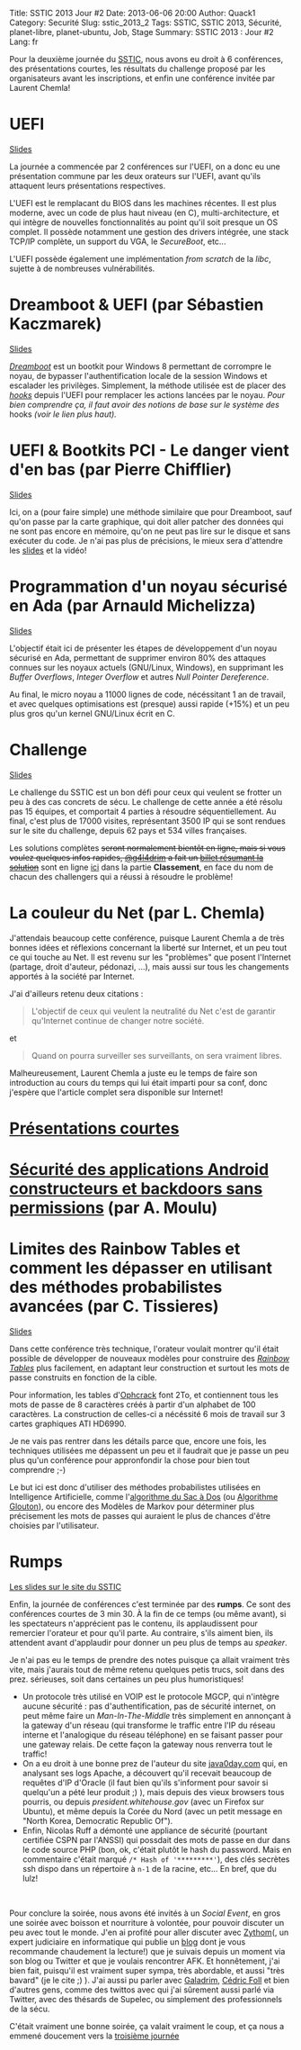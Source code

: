 Title: SSTIC 2013 Jour #2
Date: 2013-06-06 20:00
Author: Quack1
Category: Securité
Slug: sstic_2013_2
Tags: SSTIC, SSTIC 2013, Sécurité, planet-libre, planet-ubuntu, Job, Stage
Summary:  SSTIC 2013 : Jour #2
Lang: fr

Pour la deuxième journée du [SSTIC](/tag/sstic-2013.html), nous avons eu droit à 6 conférences, des présentations courtes, les résultats du challenge proposé par les organisateurs avant les inscriptions, et enfin une conférence invitée par Laurent Chemla!

# UEFI

[Slides](https://www.sstic.org/media/SSTIC2013/SSTIC-actes/dreamboot_et_uefi/SSTIC2013-Slides-dreamboot_et_uefi-kaczmarek.pdf)

La journée a commencée par 2 conférences sur l'UEFI, on a donc eu une présentation commune par les deux orateurs sur l'UEFI, avant qu'ils attaquent leurs présentations respectives.

L'UEFI est le remplacant du BIOS dans les machines récentes. Il est plus moderne, avec un code de plus haut niveau (en C), multi-architecture, et qui intègre de nouvelles fonctionnalités au point qu'il soit presque un OS complet. Il possède notamment une gestion des drivers intégrée, une stack TCP/IP complète, un support du VGA, le _SecureBoot_, etc...

L'UEFI possède également une implémentation _from scratch_ de la _libc_, sujette à de nombreuses vulnérabilités.

# Dreamboot & UEFI (par Sébastien Kaczmarek)

[Slides](https://www.sstic.org/media/SSTIC2013/SSTIC-actes/dreamboot_et_uefi/SSTIC2013-Slides-dreamboot_et_uefi-kaczmarek.pdf)

[_Dreamboot_](https://github.com/quarkslab/dreamboot) est un bootkit pour Windows 8 permettant de corrompre le noyau, de bypasser l'authentification locale de la session Windows et escalader les privilèges. Simplement, la méthode utilisée est de placer des [_hooks_](http://en.wikipedia.org/wiki/Hooking) depuis l'UEFI pour remplacer les actions lancées par le noyau. _Pour bien comprendre ça, il faut avoir des notions de base sur le système des_ hooks _(voir le lien plus haut)._

# UEFI & Bootkits PCI - Le danger vient d'en bas (par Pierre Chifflier)

[Slides](https://www.sstic.org/media/SSTIC2013/SSTIC-actes/uefi_et_bootkits_pci/SSTIC2013-Slides-uefi_et_bootkits_pci-chifflier.pdf)

Ici, on a (pour faire simple) une méthode similaire que pour Dreamboot, sauf qu'on passe par la carte graphique, qui doit aller patcher des données qui ne sont pas encore en mémoire, qu'on ne peut pas lire sur le disque et sans exécuter du code. Je n'ai pas plus de précisions, le mieux sera d'attendre les [slides](https://www.sstic.org/2013/actes/) et la vidéo! 

# Programmation d'un noyau sécurisé en Ada (par Arnauld Michelizza)

[Slides](https://www.sstic.org/media/SSTIC2013/SSTIC-actes/programmation_d_un_noyau_securise_en_ada/SSTIC2013-Slides-programmation_d_un_noyau_securise_en_ada-michelizza.pdf)

L'objectif était ici de présenter les étapes de développement d'un noyau sécurisé en Ada, permettant de supprimer environ 80% des attaques connues sur les noyaux actuels (GNU/Linux, Windows), en supprimant les _Buffer Overflows_, _Integer Overflow_ et autres _Null Pointer Dereference_. 

Au final, le micro noyau a 11000 lignes de code, nécéssitant 1 an de travail, et avec quelques optimisations est (presque) aussi rapide (+15%) et un peu plus gros qu'un kernel GNU/Linux écrit en C. 

# Challenge

[Slides](https://www.sstic.org/media/SSTIC2013/SSTIC-actes/challenge_2013/SSTIC2013-Slides-challenge_2013-sstic.pdf)

Le challenge du SSTIC est un bon défi pour ceux qui veulent se frotter un peu à des cas concrets de sécu. Le challenge de cette année a été résolu pas 15 équipes, et comportait 4 parties à résoudre séquentiellement. Au final, c'est plus de 17000 visites, représentant 3500 IP qui se sont rendues sur le site du challenge, depuis 62 pays et 534 villes françaises.

Les solutions complètes <s>seront normalement bientôt en ligne, mais si vous voulez quelques infos rapides, [@g4l4drim](https://twitter.com/g4l4drim) a fait un [billet résumant la solution](http://www.n0secure.org/2013/06/sstic-2013-resultats-du-challenge.html)</s> sont en ligne [ici](http://communaute.sstic.org/ChallengeSSTIC2013) dans la partie **Classement**, en face du nom de chacun des challengers qui a réussi à résoudre le problème!

# La couleur du Net (par L. Chemla)

J'attendais beaucoup cette conférence, puisque Laurent Chemla a de très bonnes idées et réflexions concernant la liberté sur Internet, et un peu tout ce qui touche au Net. Il est revenu sur les "problèmes" que posent l'Internet (partage, droit d'auteur, pédonazi, ...), mais aussi sur tous les changements apportés à la société par Internet.

J'ai d'ailleurs retenu deux citations :

> L'objectif de ceux qui veulent la neutralité du Net c'est de garantir qu'Internet continue de changer notre société.

et 

> Quand on pourra surveiller ses surveillants, on sera vraiment libres.

Malheureusement, Laurent Chemla a juste eu le temps de faire son introduction au cours du temps qui lui était imparti pour sa conf, donc j'espère que l'article complet sera disponible sur Internet!

# [Présentations courtes](|filename|/sstic_2013_2_courtes.md)

# [Sécurité des applications Android constructeurs et backdoors sans permissions](|filename|/sstic_2013_2_secu_android.md) (par A. Moulu)

# Limites des Rainbow Tables et comment les dépasser en utilisant des méthodes probabilistes avancées (par C. Tissieres)

[Slides](https://www.sstic.org/media/SSTIC2013/SSTIC-actes/limites_des_tables_rainbow/SSTIC2013-Slides-limites_des_tables_rainbow-tissieres_oechslin_lestringant.pdf)

Dans cette conférence très technique, l'orateur voulait montrer qu'il était possible de développer de nouveaux modèles pour construire des [_Rainbow Tables_](http://en.wikipedia.org/Rainbow_Tables) plus facilement, en adaptant leur construction et surtout les mots de passe construits en fonction de la cible.

Pour information, les tables d'[Ophcrack]() font 2To, et contiennent tous les mots de passe de 8 caractères créés à partir d'un alphabet de 100 caractères. La construction de celles-ci a nécéssité 6 mois de travail sur 3 cartes graphiques ATI HD6990.

Je ne vais pas rentrer dans les détails parce que, encore une fois, les techniques utilisées me dépassent un peu et il faudrait que je passe un peu plus qu'un conférence pour appronfondir la chose pour bien tout comprendre ;-)

Le but ici est donc d'utiliser des méthodes probabilistes utilisées en Intelligence Artificielle, comme l'[algorithme du Sac à Dos]() (ou [Algorithme Glouton]()), ou encore des Modèles de Markov pour déterminer plus précisement les mots de passes qui auraient le plus de chances d'être choisies par l'utilisateur.

# Rumps

[Les slides sur le site du SSTIC](https://www.sstic.org/2013/presentation/rumps_2013/)

Enfin, la journée de conférences c'est terminée par des **rumps**. Ce sont des conférences courtes de 3 min 30. À la fin de ce temps (ou même avant), si les spectateurs n'apprécient pas le contenu, ils applaudissent pour remercier l'orateur et pour qu'il parte. Au contraire, s'ils aiment bien, ils attendent avant d'applaudir pour donner un peu plus de temps au _speaker_.

Je n'ai pas eu le temps de prendre des notes puisque ça allait vraiment très vite, mais j'aurais tout de même retenu quelques petis trucs, soit dans des prez. sérieuses, soit dans certaines un peu plus humoristiques!

- Un protocole très utilisé en VOIP est le protocole MGCP, qui n'intègre aucune sécurité : pas d'authentification, pas de sécurité internet, on peut même faire un _Man-In-The-Middle_ très simplement en annonçant à la gateway d'un réseau (qui transforme le traffic entre l'IP du réseau interne et l'analogique du réseau téléphone) en se faisant passer pour une gateway relais. De cette façon la gateway nous renverra tout le traffic!
- On a eu droit à une bonne prez de l'auteur du site [java0day.com](http://java0day.com) qui, en analysant ses logs Apache, a découvert qu'il recevait beaucoup de requêtes d'IP d'Oracle (il faut bien qu'ils s'informent pour savoir si quelqu'un a pété leur produit ;) ), mais depuis des vieux browsers tous pourris, ou depuis _president.whitehouse.gov_ (avec un Firefox sur Ubuntu), et même depuis la Corée du Nord (avec un petit message en "North Korea, Democratic Republic Of").
- Enfin, Nicolas Ruff a démonté une appliance de sécurité (pourtant certifiée CSPN par l'ANSSI) qui possdait des mots de passe en dur dans le code source PHP (bon, ok, c'était plutôt le hash du password. Mais en commentaire c'était marqué `/* Hash of '*********'`), des clés secrètes ssh dispo dans un répertoire à `n-1` de la racine, etc... En bref, que du lulz!

&nbsp;

Pour conclure la soirée, nous avons été invités à un _Social Event_, en gros une soirée avec boisson et nourriture à volontée, pour pouvoir discuter un peu avec tout le monde. J'en ai profité pour aller discuter avec [Zythom](https://twitter.com/Zythom)(, un expert judiciaire en informatique qui publie un [blog](http://zythom.blogspot.com) dont je vous recommande chaudement la lecture!) que je suivais depuis un moment via son blog ou Twitter et que je voulais rencontrer AFK. Et honnêtement, j'ai bien fait, puisqu'il est vraiment super sympa, très abordable, et aussi "très bavard" (je le cite ;) ). J'ai aussi pu parler avec [Galadrim](https://twitter.com/g4l4drim), [Cédric Foll](https://twitter.com/follc) et bien d'autres gens, comme des twittos avec qui j'ai sûrement aussi parlé via Twitter, avec des thésards de Supelec, ou simplement des professionnels de la sécu.

C'était vraiment une bonne soirée, ça valait vraiment le coup, et ça nous a emmené doucement vers la [troisième journée](|filename|/sstic_2013_3.md)